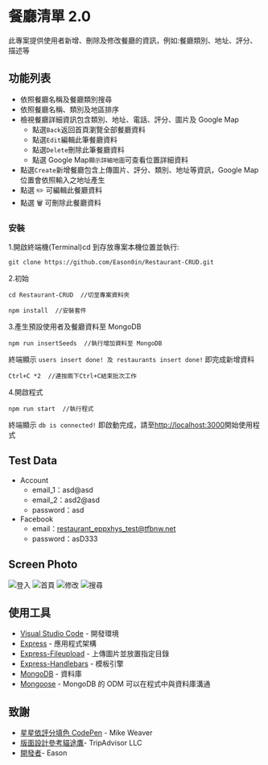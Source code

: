 # 餐廳清單 2.0

此專案提供使用者新增、刪除及修改餐廳的資訊，例如:餐廳類別、地址、評分、描述等

## 功能列表

- 依照餐廳名稱及餐廳類別搜尋
- 依照餐廳名稱、類別及地區排序
- 檢視餐廳詳細資訊包含類別、地址、電話、評分、圖片及 Google Map
  - 點選`Back`返回首頁瀏覽全部餐廳資料
  - 點選`Edit`編輯此筆餐廳資料
  - 點選`Delete`刪除此筆餐廳資料
  - 點選 Google Map`顯示詳細地圖`可查看位置詳細資料
- 點選`Create`新增餐廳包含上傳圖片、評分、類別、地址等資訊，Google Map 位置會依照輸入之地址產生
- 點選 :pencil2: 可編輯此餐廳資料
- 點選 :wastebasket: 可刪除此餐廳資料

### 安裝

1.開啟終端機(Terminal)cd 到存放專案本機位置並執行:

```
git clone https://github.com/Eason0in/Restaurant-CRUD.git
```

2.初始

```
cd Restaurant-CRUD  //切至專案資料夾
```

```
npm install  //安裝套件
```

3.產生預設使用者及餐廳資料至 MongoDB

```
npm run insertSeeds  //執行增加資料至 MongoDB
```

終端顯示 `users insert done! 及 restaurants insert done!` 即完成新增資料

```
Ctrl+C *2  //連按兩下Ctrl+C結束批次工作
```

4.開啟程式

```
npm run start  //執行程式
```

終端顯示 `db is connected!` 即啟動完成，請至[http://localhost:3000](http://localhost:3000)開始使用程式

## Test Data

- Account
  - email_1：asd@asd
  - email_2：asd2@asd
  - password：asd
- Facebook
  - email：restaurant_eppxhys_test@tfbnw.net
  - password：asD333

## Screen Photo

![登入](https://github.com/Eason0in/Restaurant-CRUD/blob/master/public/img/login.JPG)
![首頁](https://github.com/Eason0in/Restaurant-CRUD/blob/master/public/img/index.JPG)
![修改](https://github.com/Eason0in/Restaurant-CRUD/blob/master/public/img/edit.JPG)
![搜尋](https://github.com/Eason0in/Restaurant-CRUD/blob/master/public/img/search.JPG)

## 使用工具

- [Visual Studio Code](https://visualstudio.microsoft.com/zh-hant/) - 開發環境
- [Express](https://www.npmjs.com/package/express) - 應用程式架構
- [Express-Fileupload](https://www.npmjs.com/package/express-fileupload) - 上傳圖片並放置指定目錄
- [Express-Handlebars](https://www.npmjs.com/package/express-handlebars) - 模板引擎
- [MongoDB](https://www.mongodb.com/) - 資料庫
- [Mongoose](https://www.npmjs.com/package/mongoose) - MongoDB 的 ODM 可以在程式中與資料庫溝通

## 致謝

- [星星依評分填色 CodePen](https://codepen.io/mjweaver01/pen/rGaBaz) - Mike Weaver
- [版面設計參考貓途鷹](https://www.tripadvisor.com.tw/)- TripAdvisor LLC
- [開發者](https://github.com/Eason0in)- Eason
